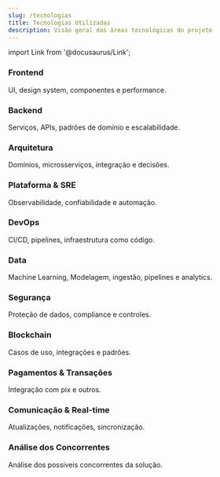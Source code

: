 ```yaml
---
slug: /tecnologias
title: Tecnologias Utilizadas
description: Visão geral das áreas tecnológicas do projeto
---
```


import Link from '@docusaurus/Link';

<div className="tech-grid">
  <Link to="/tecnologias/frontend" className="tech-card">
    <h3>Frontend</h3>
    <p>UI, design system, componentes e performance.</p>
  </Link>
  <Link to="/tecnologias/backend" className="tech-card">
    <h3>Backend</h3>
    <p>Serviços, APIs, padrões de domínio e escalabilidade.</p>
  </Link>
  <Link to="/tecnologias/arquitetura" className="tech-card">
    <h3>Arquitetura</h3>
    <p>Domínios, microsserviços, integração e decisões.</p>
  </Link>
  <Link to="/tecnologias/plataforma-sre" className="tech-card">
    <h3>Plataforma & SRE</h3>
    <p>Observabilidade, confiabilidade e automação.</p>
  </Link>
  <Link to="/tecnologias/devops" className="tech-card">
    <h3>DevOps</h3>
    <p>CI/CD, pipelines, infraestrutura como código.</p>
  </Link>
  <Link to="/tecnologias/data" className="tech-card">
    <h3>Data</h3>
    <p>Machine Learning, Modelagem, ingestão, pipelines e analytics.</p>
  </Link>
  <Link to="/tecnologias/seguranca" className="tech-card">
    <h3>Segurança</h3>
    <p>Proteção de dados, compliance e controles.</p>
  </Link>
  <Link to="/tecnologias/blockchain" className="tech-card">
    <h3>Blockchain</h3>
    <p>Casos de uso, integrações e padrões.</p>
  </Link>
    <Link to="/tecnologias/pagamentos" className="tech-card">
    <h3>Pagamentos & Transações </h3>
    <p>Integração com pix e outros.</p>
  </Link>
  <Link to="/tecnologias/comunicacao-realtime" className="tech-card">
    <h3>Comunicação & Real-time </h3>
    <p>Atualizações, notificações, sincronização. </p>
  </Link>
  <Link to="/tecnologias/analise-concorrentes" className="tech-card">
    <h3>Análise dos Concorrentes </h3>
    <p>Análise dos possiveis concorrentes da solução. </p>
  </Link>
</div>
